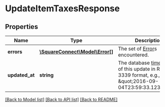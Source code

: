 # UpdateItemTaxesResponse

## Properties
Name | Type | Description | Notes
------------ | ------------- | ------------- | -------------
**errors** | [**\SquareConnect\Model\Error[]**](Error.md) | The set of [Error](#type-error)s encountered. | [optional] 
**updated_at** | **string** | The database [timestamp](#workingwithdates) of this update in RFC 3339 format, e.g., \&quot;2016-09-04T23:59:33.123Z\&quot;. | [optional] 

[[Back to Model list]](../README.md#documentation-for-models) [[Back to API list]](../README.md#documentation-for-api-endpoints) [[Back to README]](../README.md)


